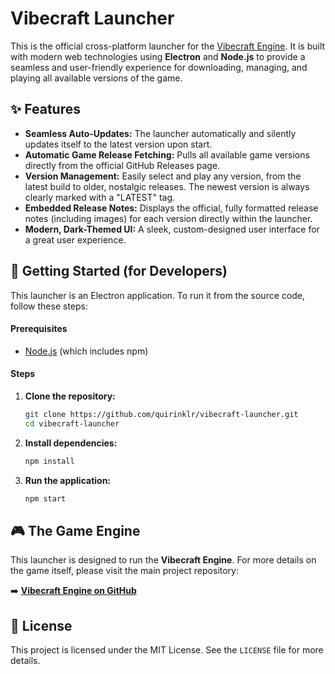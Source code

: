 # Vibecraft Launcher

This is the official cross-platform launcher for the [Vibecraft Engine](https://github.com/quirinklr/vibecraft). It is built with modern web technologies using **Electron** and **Node.js** to provide a seamless and user-friendly experience for downloading, managing, and playing all available versions of the game.

## ✨ Features

*   **Seamless Auto-Updates:** The launcher automatically and silently updates itself to the latest version upon start.
*   **Automatic Game Release Fetching:** Pulls all available game versions directly from the official GitHub Releases page.
*   **Version Management:** Easily select and play any version, from the latest build to older, nostalgic releases. The newest version is always clearly marked with a "LATEST" tag.
*   **Embedded Release Notes:** Displays the official, fully formatted release notes (including images) for each version directly within the launcher.
*   **Modern, Dark-Themed UI:** A sleek, custom-designed user interface for a great user experience.

## 🚀 Getting Started (for Developers)

This launcher is an Electron application. To run it from the source code, follow these steps:

#### Prerequisites

*   [Node.js](https://nodejs.org/) (which includes npm)

#### Steps

1.  **Clone the repository:**
    ```bash
    git clone https://github.com/quirinklr/vibecraft-launcher.git
    cd vibecraft-launcher
    ```

2.  **Install dependencies:**
    ```bash
    npm install
    ```

3.  **Run the application:**
    ```bash
    npm start
    ```

## 🎮 The Game Engine

This launcher is designed to run the **Vibecraft Engine**. For more details on the game itself, please visit the main project repository:

➡️ **[Vibecraft Engine on GitHub](https://github.com/quirinklr/vibecraft)**

## 📄 License

This project is licensed under the MIT License. See the `LICENSE` file for more details.